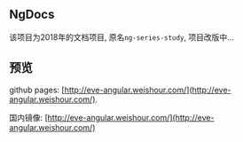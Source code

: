 ## NgDocs

该项目为2018年的文档项目, 原名`ng-series-study`, 项目改版中... 

## 预览

github pages: [http://eve-angular.weishour.com/](http://eve-angular.weishour.com/). 

国内镜像: [http://eve-angular.weishour.com/](http://eve-angular.weishour.com/)
